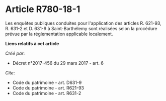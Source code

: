 # Article R780-18-1

Les enquêtes publiques conduites pour l'application des articles R. 621-93, R. 631-2 et D. 631-9 à Saint-Barthélemy sont
réalisées selon la procédure prévue par la réglementation applicable localement.

**Liens relatifs à cet article**

_Créé par_:

  - Décret n°2017-456 du 29 mars 2017 - art. 6

_Cite_:

  - Code du patrimoine - art. D631-9
  - Code du patrimoine - art. R621-93
  - Code du patrimoine - art. R631-2
